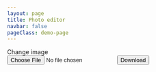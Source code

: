 ```yaml
---
layout: page
title: Photo editor
navbar: false
pageClass: demo-page
---
```


<script setup lang="ts">
import 'webgl-media-editor'
import { type MediaEditorElement } from 'webgl-media-editor'
import { useData } from 'vitepress'

import { downloadBlob } from 'shared/utils/general'

import { ref, onScopeDispose } from 'vue'

const { isDark } = useData()
const editor = ref<MediaEditorElement>()
const inputFile = ref<File>()

function onInputFile(event: Event) {
  const target = event.target as HTMLInputElement
  const file = target.files?.[0]
  if (!file || !editor.value) return

  inputFile.value = file
  editor.value.sources = [file]
  target.value = ''
}

async function onClickDownload() {
  if (!editor.value) return
  await downloadBlob(await editor.value.toBlob(0), 'edit-' + inputFile.value!.name)
}

const errorText = ref('' as string)
if (!import.meta.env.SSR) {
  window.onerror = (event, ...args) => {
    errorText.value = [event.toString(), (args[2] as unknown as Error)?.stack].filter(Boolean).join('\n')
  }

  onScopeDispose(() => window.onerror = null)
}
</script>

<div class="demo-container m-0">
  <div class="flex flex-col w-full h-full max-w-1440px m-auto overflow-hidden">
    <div class="flex flex-1 px-4 gap-2rem min-h-0">
      <div class="flex flex-col overflow-auto flex-1 min-w-0 min-h-0 gap-12px">
        <media-editor ref="editor" class="min-h-0 flex-1 h-full max-w-600px m-auto"
          :color-scheme="isDark ? 'dark' : 'light'"></media-editor>
        <div class="flex">
          <label
            class="flex flex-grow-0 justify-center items-center mx-auto px-2 py-1 cursor-pointer border-solid border-2 rounded-lg">
            Change image
            <div class="i-tabler:photo text-2rem"></div>
            <input type="file" accept="image/*" @input="onInputFile" class="max-w-0" />
          </label>
          <button v-if="inputFile"
            class="flex flex-grow-0 justify-center items-center mx-auto px-2 py-1 cursor-pointer border-solid border-2 rounded-lg font-size-inherit"
            @click="onClickDownload">
            Download <div class="i-tabler-download text-2rem"></div>
          </button>
        </div>
      </div>
    </div>
  </div>
</div>
